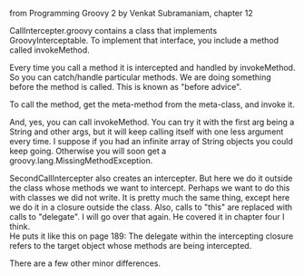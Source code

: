 from Programming Groovy 2 by Venkat Subramaniam, chapter 12   

CallIntercepter.groovy contains a class that implements GroovyInterceptable. To implement that interface, you include a method called invokeMethod.  

Every time you call a method it is intercepted and handled by invokeMethod. So you can catch/handle particular methods. We are doing something before the method is called. This is known as "before advice".   

To call the method, get the meta-method from the meta-class, and invoke it.    

And, yes, you can call invokeMethod. You can try it with the first arg being a String and other args, but it will keep calling itself with one less argument every time. I suppose if you had an infinite array of String objects you could keep going. Otherwise you will soon get a groovy.lang.MissingMethodException.   

SecondCallIntercepter also creates an intercepter. But here we do it outside the class whose methods we want to intercept. Perhaps we want to do this with classes we did not write. It is pretty much the same thing, except here we do it in a closure outside the class. Also, calls to "this" are replaced with calls to "delegate". I will go over that again. He covered it in chapter four I think.  
He puts it like this on page 189: The delegate within the intercepting closure refers to the target object whose methods are being intercepted.   

There are a few other minor differences.    
 



